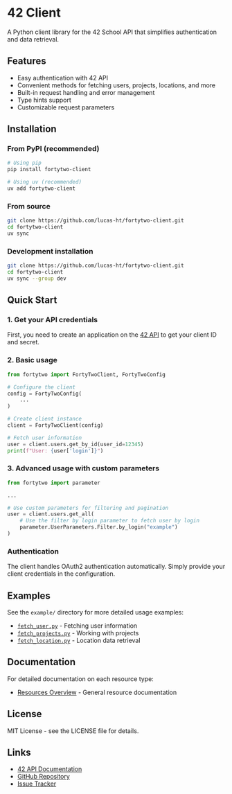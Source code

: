 # 42 Client

A Python client library for the 42 School API that simplifies authentication and data retrieval.

## Features

- Easy authentication with 42 API
- Convenient methods for fetching users, projects, locations, and more
- Built-in request handling and error management
- Type hints support
- Customizable request parameters

## Installation

### From PyPI (recommended)

```bash
# Using pip
pip install fortytwo-client

# Using uv (recommended)
uv add fortytwo-client
```

### From source

```bash
git clone https://github.com/lucas-ht/fortytwo-client.git
cd fortytwo-client
uv sync
```

### Development installation

```bash
git clone https://github.com/lucas-ht/fortytwo-client.git
cd fortytwo-client
uv sync --group dev
```

## Quick Start

### 1. Get your API credentials

First, you need to create an application on the [42 API](https://api.intra.42.fr/apidoc) to get your client ID and secret.

### 2. Basic usage

```python
from fortytwo import FortyTwoClient, FortyTwoConfig

# Configure the client
config = FortyTwoConfig(
    ...
)

# Create client instance
client = FortyTwoClient(config)

# Fetch user information
user = client.users.get_by_id(user_id=12345)
print(f"User: {user['login']}")
```

### 3. Advanced usage with custom parameters

```python
from fortytwo import parameter

...

# Use custom parameters for filtering and pagination
user = client.users.get_all(
    # Use the filter by login parameter to fetch user by login
    parameter.UserParameters.Filter.by_login("example")
)
```

### Authentication

The client handles OAuth2 authentication automatically. Simply provide your client credentials in the configuration.

## Examples

See the `example/` directory for more detailed usage examples:

- [`fetch_user.py`](example/fetch_user.py) - Fetching user information
- [`fetch_projects.py`](example/fetch_projects.py) - Working with projects
- [`fetch_location.py`](example/fetch_location.py) - Location data retrieval

## Documentation

For detailed documentation on each resource type:

- [Resources Overview](fortytwo/resources/README.md) - General resource documentation

## License

MIT License - see the LICENSE file for details.

## Links

- [42 API Documentation](https://api.intra.42.fr/apidoc)
- [GitHub Repository](https://github.com/lucas-ht/fortytwo-client)
- [Issue Tracker](https://github.com/lucas-ht/fortytwo-client/issues)
